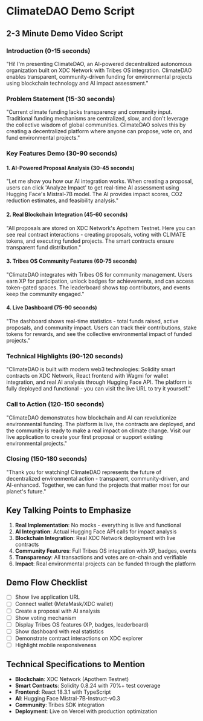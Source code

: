 # ClimateDAO Demo Script

## 2-3 Minute Demo Video Script

### Introduction (0-15 seconds)
"Hi! I'm presenting ClimateDAO, an AI-powered decentralized autonomous organization built on XDC Network with Tribes OS integration. ClimateDAO enables transparent, community-driven funding for environmental projects using blockchain technology and AI impact assessment."

### Problem Statement (15-30 seconds)
"Current climate funding lacks transparency and community input. Traditional funding mechanisms are centralized, slow, and don't leverage the collective wisdom of global communities. ClimateDAO solves this by creating a decentralized platform where anyone can propose, vote on, and fund environmental projects."

### Key Features Demo (30-90 seconds)

#### 1. AI-Powered Proposal Analysis (30-45 seconds)
"Let me show you how our AI integration works. When creating a proposal, users can click 'Analyze Impact' to get real-time AI assessment using Hugging Face's Mistral-7B model. The AI provides impact scores, CO2 reduction estimates, and feasibility analysis."

#### 2. Real Blockchain Integration (45-60 seconds)
"All proposals are stored on XDC Network's Apothem Testnet. Here you can see real contract interactions - creating proposals, voting with CLIMATE tokens, and executing funded projects. The smart contracts ensure transparent fund distribution."

#### 3. Tribes OS Community Features (60-75 seconds)
"ClimateDAO integrates with Tribes OS for community management. Users earn XP for participation, unlock badges for achievements, and can access token-gated spaces. The leaderboard shows top contributors, and events keep the community engaged."

#### 4. Live Dashboard (75-90 seconds)
"The dashboard shows real-time statistics - total funds raised, active proposals, and community impact. Users can track their contributions, stake tokens for rewards, and see the collective environmental impact of funded projects."

### Technical Highlights (90-120 seconds)
"ClimateDAO is built with modern web3 technologies: Solidity smart contracts on XDC Network, React frontend with Wagmi for wallet integration, and real AI analysis through Hugging Face API. The platform is fully deployed and functional - you can visit the live URL to try it yourself."

### Call to Action (120-150 seconds)
"ClimateDAO demonstrates how blockchain and AI can revolutionize environmental funding. The platform is live, the contracts are deployed, and the community is ready to make a real impact on climate change. Visit our live application to create your first proposal or support existing environmental projects."

### Closing (150-180 seconds)
"Thank you for watching! ClimateDAO represents the future of decentralized environmental action - transparent, community-driven, and AI-enhanced. Together, we can fund the projects that matter most for our planet's future."

## Key Talking Points to Emphasize

1. **Real Implementation**: No mocks - everything is live and functional
2. **AI Integration**: Actual Hugging Face API calls for impact analysis
3. **Blockchain Integration**: Real XDC Network deployment with live contracts
4. **Community Features**: Full Tribes OS integration with XP, badges, events
5. **Transparency**: All transactions and votes are on-chain and verifiable
6. **Impact**: Real environmental projects can be funded through the platform

## Demo Flow Checklist

- [ ] Show live application URL
- [ ] Connect wallet (MetaMask/XDC wallet)
- [ ] Create a proposal with AI analysis
- [ ] Show voting mechanism
- [ ] Display Tribes OS features (XP, badges, leaderboard)
- [ ] Show dashboard with real statistics
- [ ] Demonstrate contract interactions on XDC explorer
- [ ] Highlight mobile responsiveness

## Technical Specifications to Mention

- **Blockchain**: XDC Network (Apothem Testnet)
- **Smart Contracts**: Solidity 0.8.24 with 70%+ test coverage
- **Frontend**: React 18.3.1 with TypeScript
- **AI**: Hugging Face Mistral-7B-Instruct-v0.3
- **Community**: Tribes SDK integration
- **Deployment**: Live on Vercel with production optimization
